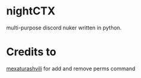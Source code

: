 # nightCTX

multi-purpose discord nuker written in python.


# Credits to

[mexaturashvili](https://github.com/mexaturashvili) for add and remove perms command
